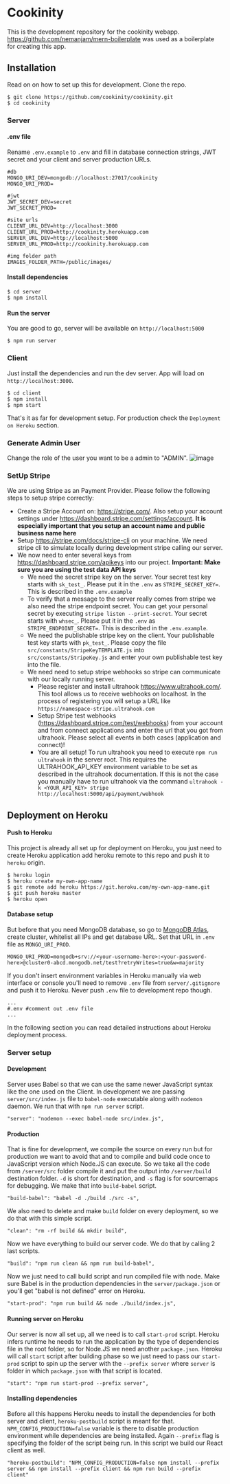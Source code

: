 # Cookinity

This is the development repository for the cookinity webapp. https://github.com/nemanjam/mern-boilerplate was used as a boilerplate for creating this app.

## Installation

Read on on how to set up this for development. Clone the repo.

```
$ git clone https://github.com/cookinity/cookinity.git
$ cd cookinity
```

### Server

#### .env file

Rename `.env.example` to `.env` and fill in database connection strings, JWT secret and your client and server production URLs.

```
#db
MONGO_URI_DEV=mongodb://localhost:27017/cookinity
MONGO_URI_PROD=

#jwt
JWT_SECRET_DEV=secret
JWT_SECRET_PROD=

#site urls
CLIENT_URL_DEV=http://localhost:3000
CLIENT_URL_PROD=http://cookinity.herokuapp.com
SERVER_URL_DEV=http://localhost:5000
SERVER_URL_PROD=http://cookinity.herokuapp.com

#img folder path
IMAGES_FOLDER_PATH=/public/images/
```

#### Install dependencies

```
$ cd server
$ npm install
```

#### Run the server

You are good to go, server will be available on `http://localhost:5000`

```
$ npm run server
```

### Client

Just install the dependencies and run the dev server. App will load on `http://localhost:3000`.

```
$ cd client
$ npm install
$ npm start
```

That's it as far for development setup. For production check the `Deployment on Heroku` section.

### Generate Admin User

Change the role of the user you want to be a admin to "ADMIN".
![image](https://user-images.githubusercontent.com/29718932/119522214-13c1e280-bd7c-11eb-95b3-08766bc68305.png)

### SetUp Stripe

We are using Stripe as an Payment Provider. Please follow the following steps to setup stripe correctly:

- Create a Stripe Account on: https://stripe.com/. Also setup your account settings under https://dashboard.stripe.com/settings/account. **It is especially important that you setup an account name and public business name here**
- Setup https://stripe.com/docs/stripe-cli on your machine. We need stripe cli to simulate locally during development stripe calling our server.
- We now need to enter several keys from https://dashboard.stripe.com/apikeys into our project. **Important: Make sure you are using the test data API keys**
  - We need the secret stripe key on the server. Your secret test key starts with
    `sk_test_`. Please put it in the `.env` as `STRIPE_SECRET_KEY=`. This is described in the `.env.example`
  - To verify that a message to the server really comes from stripe we also need the stripe endpoint secret.
    You can get your personal secret by executing `stripe listen --print-secret`. Your
    secret starts with `whsec_`. Please put it in the `.env` as `STRIPE_ENDPOINT_SECRET=`. This is described in the `.env.example`.
  - We need the publishable stripe key on the client. Your publishable test key starts with
    `pk_test_`. Please copy the file `src/constants/StripeKeyTEMPLATE.js` into
    `src/constants/StripeKey.js` and enter your own publishable test key into the file.
  - We need need to setup stripe webhooks so stripe can communicate with our locally running server.
    - Please register and install ultrahook https://www.ultrahook.com/. This tool allows us to receive webhooks on localhost. In the process of registering you will setup a URL like `https://namespace-stripe.ultrahook.com`
    - Setup Stripe test webhooks (https://dashboard.stripe.com/test/webhooks) from your account and from connect applications and enter the url that you got from ultrahook. Please select all events in both cases (application and connect)!
    - You are all setup! To run ultrahook you need to execute `npm run ultrahook` in the server root. This requires the ULTRAHOOK_API_KEY environment variable to be set as described in the ultrahook documentation. If this is not the case you manually have to run ultrahook via the command `ultrahook -k <YOUR_API_KEY> stripe http://localhost:5000/api/payment/webhook`

## Deployment on Heroku

#### Push to Heroku

This project is already all set up for deployment on Heroku, you just need to create Heroku application add heroku remote to this repo and push it to `heroku` origin.

```
$ heroku login
$ heroku create my-own-app-name
$ git remote add heroku https://git.heroku.com/my-own-app-name.git
$ git push heroku master
$ heroku open
```

#### Database setup

But before that you need MongoDB database, so go to [MongoDB Atlas](https://www.mongodb.com/cloud/atlas), create cluster, whitelist all IPs and get database URL. Set that URL in `.env` file as `MONGO_URI_PROD`.

```
MONGO_URI_PROD=mongodb+srv://<your-username-here>:<your-password-here>@cluster0-abcd.mongodb.net/test?retryWrites=true&w=majority
```

If you don't insert environment variables in Heroku manually via web interface or console you'll need to remove `.env` file from `server/.gitignore` and push it to Heroku. Never push `.env` file to development repo though.

```
...
#.env #comment out .env file
...
```

In the following section you can read detailed instructions about Heroku deployment process.

### Server setup

#### Development

Server uses Babel so that we can use the same newer JavaScript syntax like the one used on the Client. In development we are passing `server/src/index.js` file to `babel-node` executable along with `nodemon` daemon. We run that with `npm run server` script.

```
"server": "nodemon --exec babel-node src/index.js",
```

#### Production

That is fine for development, we compile the source on every run but for production we want to avoid that and to compile and build code once to JavaScript version which Node.JS can execute. So we take all the code from `/server/src` folder compile it and put the output into `/server/build` destination folder. `-d` is short for destination, and `-s` flag is for sourcemaps for debugging. We make that into `build-babel` script.

```
"build-babel": "babel -d ./build ./src -s",
```

We also need to delete and make `build` folder on every deployment, so we do that with this simple script.

```
"clean": "rm -rf build && mkdir build",
```

Now we have everything to build our server code. We do that by calling 2 last scripts.

```
"build": "npm run clean && npm run build-babel",
```

Now we just need to call build script and run compiled file with node. Make sure Babel is in the production dependencies in the `server/package.json` or you'll get "babel is not defined" error on Heroku.

```
"start-prod": "npm run build && node ./build/index.js",
```

#### Running server on Heroku

Our server is now all set up, all we need is to call `start-prod` script. Heroku infers runtime he needs to run the application by the type of dependencies file in the root folder, so for Node.JS we need another `package.json`. Heroku will call `start` script after building phase so we just need to pass our `start-prod` script to spin up the server with the `--prefix server` where `server` is folder in which `package.json` with that script is located.

```
"start": "npm run start-prod --prefix server",
```

#### Installing dependencies

Before all this happens Heroku needs to install the dependencies for both server and client, `heroku-postbuild` script is meant for that. `NPM_CONFIG_PRODUCTION=false` variable is there to disable production environment while dependencies are being installed. Again `--prefix` flag is specifying the folder of the script being run. In this script we build our React client as well.

```
"heroku-postbuild": "NPM_CONFIG_PRODUCTION=false npm install --prefix server && npm install --prefix client && npm run build --prefix client"
```
